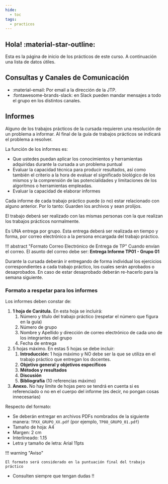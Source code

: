 ```yaml
---
hide:
  - toc
tags:
  - practicos
---
```


## Hola! :material-star-outline:

Esta es la página de inicio de los prácticos de este curso. A continuación una lista de datos útiles.

## Consultas y Canales de Comunicación 

 * :material-email: Por email a la dirección de la JTP.
 * :fontawesome-brands-slack: en Slack pueden mandar mensajes a todo el grupo en los distintos canales.

## Informes

Alguno de los trabajos prácticos de la cursada requieren una resolución de un problema a informar. Al final de la guía de trabajos prácticos se indicará el problema a resolver.

La función de los informes es:

* Que ustedes puedan aplicar los conocimientos y herramientas adquiridas durante la cursada a un problema puntual
* Evaluar la capacidad técnica para producir resultados, así como también el criterio a la hora de evaluar el significado biológico de los mismos y la comprensión de las potencialidades y limitaciones de los algoritmos o herramientas empleadas.
* Evaluar la capacidad de elaborar informes

Cada informe de cada trabajo práctico puede (o no) estar relacionado con alguno anterior. Por lo tanto: Guarden los archivos y sean prolijos.

El trabajo deberá ser realizado con las mismas personas con la que realizan los trabajos prácticos normalmente. 

Es UNA entrega por grupo. Esta entrega deberá ser realizada en tiempo y forma, por correo electrónico a la persona encargada del trabajo práctico.

!!! abstract "Formato Correo Electrónico de Entrega de TP"
    Cuando envían el correo. El asunto del correo debe ser:
    **Entrega Informe TP01 - Grupo 01**

Durante la cursada deberán ir entregando de forma individual los ejercicios correspondientes a cada trabajo práctico, los cuales serán aprobados o desaprobados. En caso de estar desaprobado deberán re-hacerlo para la semana siguiente.


### Formato a respetar para los informes

Los informes deben constar de:

1. **1 hoja de Carátula.** En esta hoja se incluirá:
    1. Número y título del trabajo práctico (respetar el número que figura en la guía)
    2. Número de grupo
    3. Nombre y Apellido y dirección de correo electrónico de cada uno de los integrantes del grupo
    4. Fecha de entrega
2. 5 hojas máximo. En estas 5 hojas se debe incluir:
    1. **Introducción:** 1 hoja máximo y NO debe ser la que se utiliza en el trabajo práctico que entregan los docentes.
    2. **Objetivo general y objetivos específicos**
    3. **Métodos y resultados**
    4. **Discusión**
    5. **Bibliografía** (10 referencias máximo)
3. **Anexo.** No hay límite de hojas pero se tendrá en cuenta si es referenciado o no en el cuerpo del informe (es decir, no pongan cosas innecesarias)

Respecto del formato:

* Se deberán entregar en archivos PDFs nombrados de la siguiente manera: `TPXX_GRUPO_XX.pdf` (por ejemplo, `TP08_GRUPO_01.pdf`)
* Tamaño de hoja: A4
* Margen: 2 cm
* Interlineado: 1.15
* Letra y tamaño de letra: Arial 11pts

!!! warning "Aviso"

    El formato será considerado en la puntuación final del trabajo práctico


* Consulten siempre que tengan dudas !!
